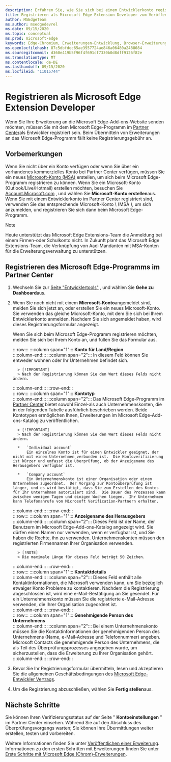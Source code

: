 ```yaml
---
description: Erfahren Sie, wie Sie sich bei einem Entwicklerkonto registrieren, um Erweiterungen im Microsoft Edge-Add-ons-Store zu veröffentlichen.
title: Registrieren als Microsoft Edge Extension Developer zum Veröffentlichen von Erweiterungen
author: MSEdgeTeam
ms.author: msedgedevrel
ms.date: 09/15/2020
ms.topic: conceptual
ms.prod: microsoft-edge
keywords: Edge-Chromium, Erweiterungen-Entwicklung, Browser-Erweiterungen, Add-ons, Partner Center, Entwickler
ms.openlocfilehash: 87c5dbfdec65ae3957724ae846a06480a2488084
ms.sourcegitcommit: d360e419b5f96f4f691cf7330b0d8dff9126f82e
ms.translationtype: MT
ms.contentlocale: de-DE
ms.lasthandoff: 09/15/2020
ms.locfileid: "11015744"
---
```

# Registrieren als Microsoft Edge Extension Developer  

Wenn Sie Ihre Erweiterung an die Microsoft Edge-Add-ons-Website senden möchten, müssen Sie mit dem Microsoft Edge-Programm im [Partner Center][MicrosoftPartnerCenter]als Entwickler registriert sein.  Beim Übermitteln von Erweiterungen an das Microsoft Edge-Programm fällt keine Registrierungsgebühr an.  

## Vorbemerkungen  

Wenn Sie nicht über ein Konto verfügen oder wenn Sie über ein vorhandenes kommerzielles Konto bei Partner Center verfügen, müssen Sie ein neues [Microsoft-Konto (MSA)][WindowsCommunityEverythingAboutMicrosoftAccounts] erstellen, um sich beim Microsoft Edge-Programm registrieren zu können.  Wenn Sie ein Microsoft-Konto (Outlook/Live/Hotmail) erstellen möchten, besuchen Sie [Account.Microsoft.com][MicrosoftAccount] , und wählen Sie **Microsoft-Konto erstellen**aus.  Wenn Sie mit einem Entwicklerkonto im Partner Center registriert sind, verwenden Sie das entsprechende Microsoft-Konto \ (MSA \), um sich anzumelden, und registrieren Sie sich dann beim Microsoft Edge-Programm.  

> [!NOTE]
> Heute unterstützt das Microsoft Edge Extensions-Team die Anmeldung bei einem Firmen-oder Schulkonto nicht.  In Zukunft plant das Microsoft Edge Extensions-Team, die Verknüpfung von Aad-Mandanten mit MSA-Konten für die Erweiterungsverwaltung zu unterstützen.  

## Registrieren des Microsoft Edge-Programms im Partner Center  

1.  Wechseln Sie zur [Seite "Entwicklertools"][MicrosoftPartnerCenter] , und wählen Sie **Gehe zu Dashboard**aus.  
1.  Wenn Sie noch nicht mit einem **Microsoft-Konto**angemeldet sind, melden Sie sich jetzt an, oder erstellen Sie ein neues Microsoft-Konto.  Sie verwenden das gleiche Microsoft-Konto, mit dem Sie sich bei Ihrem Entwicklerkonto anmelden.  Nachdem Sie sich angemeldet haben, wird dieses Registrierungsformular angezeigt.  
    
    Wenn Sie sich beim Microsoft Edge-Programm registrieren möchten, melden Sie sich bei Ihrem Konto an, und füllen Sie das Formular aus.  
    <!-- -->
    :::row:::
       :::column span="1":::
          **Konto für Land/Region**  
       :::column-end:::
       :::column span="2":::
          In diesem Feld können Sie entweder wohnen oder Ihr Unternehmen befindet sich.  
          
          > [!IMPORTANT]
          > Nach der Registrierung können Sie den Wert dieses Felds nicht ändern.  
       :::column-end:::
    :::row-end:::  
    :::row:::
       :::column span="1":::
          **Kontotyp**  
       :::column-end:::
       :::column span="2":::
          Das Microsoft Edge-Programm im [Partner Center][MicrosoftPartnerCenter] bietet sowohl Einzel-als auch Unternehmenskonten, die in der folgenden Tabelle ausführlich beschrieben werden.  Beide Kontotypen ermöglichen Ihnen, Erweiterungen im Microsoft Edge-Add-ons-Katalog zu veröffentlichen.  
          
          > [!IMPORTANT]
          > Nach der Registrierung können Sie den Wert dieses Felds nicht ändern.  
          
          *   `Individual account`  
              Ein einzelnes Konto ist für einen Entwickler geeignet, der nicht mit einem Unternehmen verbunden ist.  Die Kontoverifizierung ist kürzer und umfasst die Überprüfung, ob der Anzeigename des Herausgebers verfügbar ist.  

          *   `Company account`  
              Ein Unternehmenskonto ist einer Organisation oder einem Unternehmen zugeordnet.  Der Vorgang zur Kontoüberprüfung ist länger, und es wird bestätigt, dass Sie zum Erstellen des Kontos für Ihr Unternehmen autorisiert sind.  Die Dauer des Prozesses kann zwischen wenigen Tagen und einigen Wochen liegen.  Ihr Unternehmen kann Telefonanrufe von Microsoft Verification-Partnern erhalten.  
       :::column-end:::
    :::row-end:::  
    :::row:::
       :::column span="1":::
          **Anzeigename des Herausgebers**  
       :::column-end:::
       :::column span="2":::
          Dieses Feld ist der Name, der Benutzern im Microsoft Edge-Add-ons-Katalog angezeigt wird.  Sie dürfen einen Namen nur verwenden, wenn er verfügbar ist, und Sie haben die Rechte, ihn zu verwenden.  Unternehmenskonten müssen den registrierten Firmennamen Ihrer Organisation verwenden.  
          
          > [!NOTE]
          > Die maximale Länge für dieses Feld beträgt 50 Zeichen.  
       :::column-end:::
    :::row-end:::  
    :::row:::
       :::column span="1":::
          **Kontaktdetails**  
       :::column-end:::
       :::column span="2":::
          Dieses Feld enthält alle Kontaktinformationen, die Microsoft verwenden kann, um Sie bezüglich etwaiger Konto Probleme zu kontaktieren.  Nachdem die Registrierung abgeschlossen ist, wird eine e-Mail-Bestätigung an Sie gesendet.  Für ein Unternehmenskonto müssen Sie die registrierte e-Mail-Adresse verwenden, die Ihrer Organisation zugeordnet ist.  
       :::column-end:::
    :::row-end:::  
    :::row:::
       :::column span="1":::
          **Genehmigende Person des Unternehmens**  
       :::column-end:::
       :::column span="2":::
          Bei einem Unternehmenskonto müssen Sie die Kontaktinformationen der genehmigenden Person des Unternehmens (Name, e-Mail-Adresse und Telefonnummer) angeben.  Microsoft Contacts die genehmigende Person des Unternehmens, die als Teil des Überprüfungsprozesses angegeben wurde, um sicherzustellen, dass die Erweiterung zu Ihrer Organisation gehört.  
       :::column-end:::
    :::row-end:::  
    <!-- -->
    <!--
    1.  The **Account country/region** field  
        
        This field is where you either live or your business is located.  
        
        > [!IMPORTANT]
        > After enrollment, you are not able to change the value of this field.  
        
    1.  The **Account type** field  
        
        The Microsoft Edge program in [Partner Center][MicrosoftPartnerCenter] offers both individual and company accounts, which are described in detail in the table that follows.  Both account types allow you to publish extensions to the Microsoft Edge add-ons catalog.  
        
        > [!IMPORTANT]
        > After enrollment, you are not able to change the value of this field.  
        
        | Individual account | Company account |  
        |:--- |:--- |  
        | Individual accounts are appropriate for developers not associated with a company.  | Company accounts are associated with organizations and businesses.  |  
        | The account verification process is shorter, and involves verifying that the publisher display name is available.  | The account verification process is longer, and involves confirmation that you are authorized to create the account for your company.  The duration of the process may range from a few days to a few weeks.  Your company may receive phone calls from Microsoft verification partners.  |  
        
    1.  The **Publisher display name** field  
        
        This field is the name shown to users in the Microsoft Edge add-ons catalog.  You may use a name only if it is available, and you have the rights to use it.  Company accounts must use the registered business name of your organization.  
        
        > [!NOTE]
        > The maximum length for this field is 50 characters.  
        
    1.  The **Contact details** field  
        
        Any contact information that Microsoft may use to contact you regarding any account issues.  After registration is complete, an email confirmation is sent to you.  Company accounts must use the registered email address associated with your organization.  
        
    1.  The **Company approver** field  
        
        For company accounts, provide the contact information \(name, email address, and phone number\) of your company approver.  Microsoft contacts the company approver specified as a part of the verification process to ensure that the extensions belong to your organization.  
        -->
1. Bevor Sie Ihr Registrierungsformular übermitteln, lesen und akzeptieren Sie die allgemeinen Geschäftsbedingungen des [Microsoft Edge-Entwickler Vertrags][MicrosoftAppDeveloperAgreement].  
1. Um die Registrierung abzuschließen, wählen Sie **Fertig stellen**aus.  

## Nächste Schritte  

Sie können Ihren Verifizierungsstatus auf der Seite " **Kontoeinstellungen** " im Partner Center einsehen.  Während Sie auf den Abschluss des Überprüfungsvorgangs warten; Sie können Ihre Übermittlungen weiter erstellen, testen und vorbereiten.  

Weitere Informationen finden Sie unter [Veröffentlichen einer Erweiterung][ExtensionsChromiumPublishExtension].  Informationen zu den ersten Schritten mit Erweiterungen finden Sie unter [Erste Schritte mit Microsoft Edge (Chrom)-Erweiterungen][ExtensionsChromiumGettingStartedIndex].  

<!-- links -->  

[ExtensionsChromiumGettingStartedIndex]: ../getting-started/index.md "Erste Schritte mit Microsoft Edge (Chrom)-Erweiterungen | Microsoft docs"  
[ExtensionsChromiumPublishExtension]:  ./publish-extension.md "Veröffentlichen einer Erweiterung | Microsoft docs"  

[MicrosoftAppDeveloperAgreement]:  /legal/windows/agreements/app-developer-agreement "Vereinbarung für App-Entwickler | Microsoft docs"  

[MicrosoftAccount]:  https://account.microsoft.com/account "Microsoft-Konto"  

[MicrosoftPartnerCenter]:  https://partner.microsoft.com/dashboard/microsoftedge/public/login?ref=dd "Partner Center"  

[WindowsCommunityEverythingAboutMicrosoftAccounts]:  https://community.windows.com/stories/everything-you-need-to-know-about-microsoft-accounts "Microsoft (oder MSA)"  